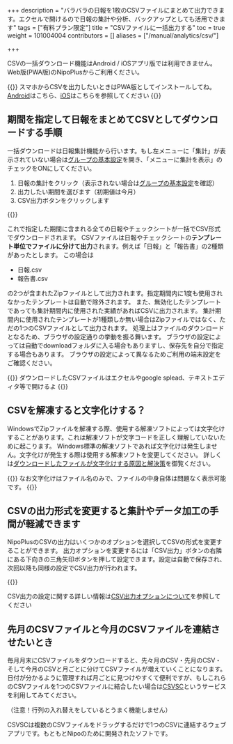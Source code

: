 +++
description = "バラバラの日報を1枚のCSVファイルにまとめて出力できます。エクセルで開けるので日報の集計や分析、バックアップとしても活用できます"
tags = ["有料プラン限定"]
title = "CSVファイルに一括出力する"
toc = true
weight = 101004004
contributors = []
aliases = ["/manual/analytics/csv/"]

+++

CSVの一括ダウンロード機能はAndroid / iOSアプリ版では利用できません。Web版(PWA版)のNipoPlusからご利用ください。

{{<alice pos="right" icon="phone">}}
スマホからCSVを出力したいときはPWA版としてインストールしてね。[Android](/docs/system/android/)はこちら、[iOS](/docs/system/ios/)はこちらを参照してください
{{</alice>}}

## 期間を指定して日報をまとめてCSVとしてダウンロードする手順

一括ダウンロードは日報集計機能から行います。もし左メニューに「集計」が表示されていない場合は[グループの基本設定](/docs/manual/initial-setting/make-group/)を開き、「メニューに集計を表示」のチェックをONにしてください。

1. 日報の集計をクリック（表示されない場合は[グループの基本設定](/docs/manual/initial-setting/make-group/)を確認）
1. 出力したい期間を選びます（初期値は今月）
1. CSV出力ボタンをクリックします

{{<appscreen filename="report-csv-export" title="指定した期間の日報をまとめてCSVに出力"  >}}

これで指定した期間に含まれる全ての日報やチェックシートが一括でCSV形式でダウンロードされます。
CSVファイルは日報やチェックシートの**テンプレート単位でファイルに分けて出力**されます。例えば「日報」と「報告書」の2種類があったとします。
この場合は

- 日報.csv
- 報告書.csv

の2つが含まれたZipファイルとして出力されます。指定期間内に1度も使用されなかったテンプレートは自動で除外されます。
また、無効化したテンプレートであっても集計期間内に使用された実績があればCSVに出力されます。
集計期間内に使用されたテンプレートが1種類しか無い場合はZipファイルではなく、ただの1つのCSVファイルとして出力されます。
処理上はファイルのダウンロードとなるため、ブラウザの設定通りの挙動を振る舞います。
ブラウザの設定によっては自動でdownloadフォルダに入る場合もありますし、保存先を自分で指定する場合もあります。
ブラウザの設定によって異なるためご利用の端末設定をご確認ください。

{{<alice pos="right" icon="ok">}}
ダウンロードしたCSVファイルはエクセルやgoogle splead、テキストエディタ等で開けるよ
{{</alice>}}

## CSVを解凍すると文字化けする？

WindowsでZipファイルを解凍する際、使用する解凍ソフトによっては文字化けすることがあります。これは解凍ソフトが文字コードを正しく理解していないために起こります。
Windows標準の解凍ソフトであれば文字化けは発生しません。文字化けが発生する際は使用する解凍ソフトを変更してください。
詳しくは[ダウンロードしたファイルが文字化けする原因と解決策](/tech/mojibake/)を御覧ください。

{{<alice pos="right" icon="ok">}}
なお文字化けはファイル名のみで、ファイルの中身自体は問題なく表示可能です。
{{</alice>}}

## CSVの出力形式を変更すると集計やデータ加工の手間が軽減できます

NipoPlusのCSVの出力はいくつかのオプションを選択してCSVの形式を変更することができます。
出力オプションを変更するには「CSV出力」ボタンの右隣にある下向きの三角矢印ボタンを押して設定できます。設定は自動で保存され、次回以降も同様の設定でCSV出力が行われます。

{{<appscreen filename="csv-setting" title="CSVの出力形式を変更できます。集計用やバックアップ用など、用途に応じて設定を変えることでデータ加工の手間を軽減できます"  >}}

CSV出力の設定に関する詳しい情報は[CSV出力オプションについて](/docs/manual/analytics/csvoption/)を参照してください

## 先月のCSVファイルと今月のCSVファイルを連結させたいとき

毎月月末にCSVファイルをダウンロードすると、先々月のCSV・先月のCSV・そして今月のCSVと月ごとに分けてCSVファイルが増えていくことになります。
日付が分かるように管理すれば月ごとに見つけやすくて便利ですが、もしこれらのCSVファイルを1つのCSVファイルに結合したい場合は[CSVSC](/tips/csvsc/)というサービスを利用してみてください。

（注意！行列の入れ替えをしているとうまく機能しません）

CSVSCは複数のCSVファイルをドラッグするだけで1つのCSVに連結するウェブアプリです。もともとNipoのために開発されたソフトです。
